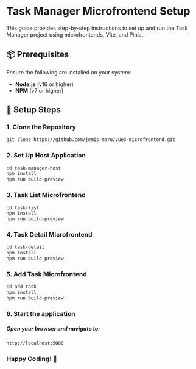 # Task Manager Microfrontend Setup

This guide provides step-by-step instructions to set up and run the Task Manager project using microfrontends, Vite, and Pinia.

## 📦 **Prerequisites**

Ensure the following are installed on your system:

- **Node.js** (v16 or higher)
- **NPM** (v7 or higher)

## 🚀 **Setup Steps**

### 1. Clone the Repository

```bash
git clone https://github.com/jemis-maru/vue3-microfrontend.git
```

### 2. Set Up Host Application

```bash
cd task-manager-host
npm install
npm run build-preview
```

### 3. Task List Microfrontend

```bash
cd task-list
npm install
npm run build-preview
```

### 4. Task Detail Microfrontend

```bash
cd task-detail
npm install
npm run build-preview
```

### 5. Add Task Microfrontend

```bash
cd add-task
npm install
npm run build-preview
```

### 6. Start the application

##### Open your browser and navigate to:

```bash
http://localhost:5000
```

### Happy Coding! 🚀

